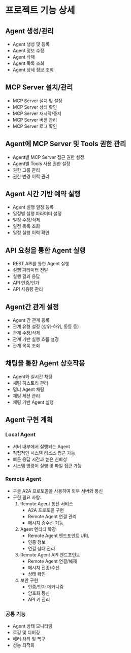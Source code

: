 # 프로젝트 기능 상세

## Agent 생성/관리
- Agent 생성 및 등록
- Agent 정보 수정
- Agent 삭제
- Agent 목록 조회
- Agent 상세 정보 조회

## MCP Server 설치/관리
- MCP Server 설치 및 설정
- MCP Server 상태 확인
- MCP Server 재시작/중지
- MCP Server 버전 관리
- MCP Server 로그 확인

## Agent에 MCP Server 및 Tools 권한 관리
- Agent별 MCP Server 접근 권한 설정
- Agent별 Tools 사용 권한 설정
- 권한 그룹 관리
- 권한 변경 이력 관리

## Agent 시간 기반 예약 실행
- Agent 실행 일정 등록
- 일정별 실행 파라미터 설정
- 일정 수정/삭제
- 일정 목록 조회
- 일정 실행 이력 확인

## API 요청을 통한 Agent 실행
- REST API를 통한 Agent 실행
- 실행 파라미터 전달
- 실행 결과 응답
- API 인증/인가
- API 사용량 관리

## Agent간 관계 설정
- Agent 간 관계 등록
- 관계 유형 설정 (상위-하위, 동등 등)
- 관계 수정/삭제
- 관계 기반 실행 흐름 설정
- 관계 목록 조회

## 채팅을 통한 Agent 상호작용
- Agent와 실시간 채팅
- 채팅 히스토리 관리
- 멀티 Agent 채팅
- 채팅 세션 관리
- 채팅 기반 Agent 실행

## Agent 구현 계획

### Local Agent
- 서버 내부에서 실행되는 Agent
- 직접적인 시스템 리소스 접근 가능
- 빠른 응답 시간과 높은 신뢰성
- 시스템 명령어 실행 및 파일 접근 가능

### Remote Agent
- 구글 A2A 프로토콜을 사용하여 외부 서버와 통신
- 구현 필요 사항:
  1. Remote Agent 통신 서비스
     - A2A 프로토콜 구현
     - Remote Agent 연결 관리
     - 메시지 송수신 기능
  2. Agent 엔티티 확장
     - Remote Agent 엔드포인트 URL
     - 인증 정보
     - 연결 상태 관리
  3. Remote Agent API 엔드포인트
     - Remote Agent 연결/해제
     - 메시지 전송/수신
     - 상태 확인
  4. 보안 구현
     - 인증/인가 메커니즘
     - 암호화 통신
     - API 키 관리

### 공통 기능
- Agent 상태 모니터링
- 로깅 및 디버깅
- 에러 처리 및 복구
- 성능 최적화 